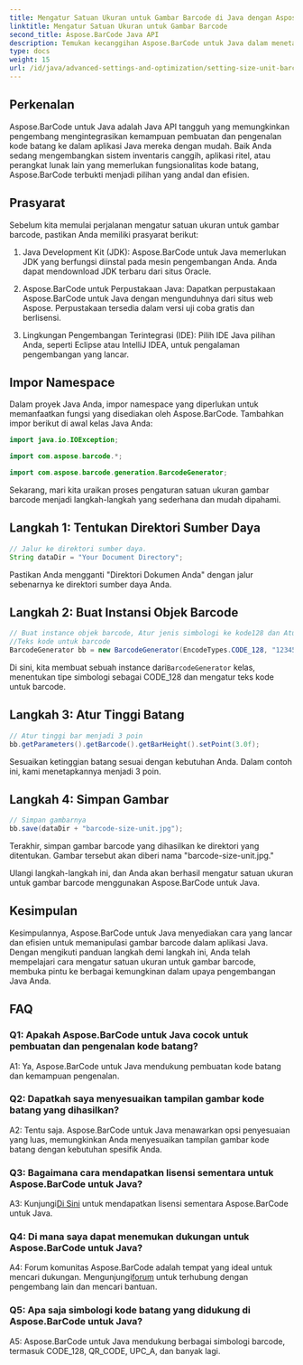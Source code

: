 ```yaml
---
title: Mengatur Satuan Ukuran untuk Gambar Barcode di Java dengan Aspose.BarCode
linktitle: Mengatur Satuan Ukuran untuk Gambar Barcode
second_title: Aspose.BarCode Java API
description: Temukan kecanggihan Aspose.BarCode untuk Java dalam menetapkan satuan ukuran yang tepat untuk gambar barcode. Integrasi yang mudah, kinerja tangguh, dan kemungkinan penyesuaian tanpa batas.
type: docs
weight: 15
url: /id/java/advanced-settings-and-optimization/setting-size-unit-barcode-image/
---
```

## Perkenalan

Aspose.BarCode untuk Java adalah Java API tangguh yang memungkinkan pengembang mengintegrasikan kemampuan pembuatan dan pengenalan kode batang ke dalam aplikasi Java mereka dengan mudah. Baik Anda sedang mengembangkan sistem inventaris canggih, aplikasi ritel, atau perangkat lunak lain yang memerlukan fungsionalitas kode batang, Aspose.BarCode terbukti menjadi pilihan yang andal dan efisien.

## Prasyarat

Sebelum kita memulai perjalanan mengatur satuan ukuran untuk gambar barcode, pastikan Anda memiliki prasyarat berikut:

1. Java Development Kit (JDK): Aspose.BarCode untuk Java memerlukan JDK yang berfungsi diinstal pada mesin pengembangan Anda. Anda dapat mendownload JDK terbaru dari situs Oracle.

2. Aspose.BarCode untuk Perpustakaan Java: Dapatkan perpustakaan Aspose.BarCode untuk Java dengan mengunduhnya dari situs web Aspose. Perpustakaan tersedia dalam versi uji coba gratis dan berlisensi.

3. Lingkungan Pengembangan Terintegrasi (IDE): Pilih IDE Java pilihan Anda, seperti Eclipse atau IntelliJ IDEA, untuk pengalaman pengembangan yang lancar.

## Impor Namespace

Dalam proyek Java Anda, impor namespace yang diperlukan untuk memanfaatkan fungsi yang disediakan oleh Aspose.BarCode. Tambahkan impor berikut di awal kelas Java Anda:

```java
import java.io.IOException;

import com.aspose.barcode.*;

import com.aspose.barcode.generation.BarcodeGenerator;
```


Sekarang, mari kita uraikan proses pengaturan satuan ukuran gambar barcode menjadi langkah-langkah yang sederhana dan mudah dipahami.

## Langkah 1: Tentukan Direktori Sumber Daya

```java
// Jalur ke direktori sumber daya.
String dataDir = "Your Document Directory";
```

Pastikan Anda mengganti "Direktori Dokumen Anda" dengan jalur sebenarnya ke direktori sumber daya Anda.

## Langkah 2: Buat Instansi Objek Barcode

```java
// Buat instance objek barcode, Atur jenis simbologi ke kode128 dan Atur
//Teks kode untuk barcode
BarcodeGenerator bb = new BarcodeGenerator(EncodeTypes.CODE_128, "1234567");
```

 Di sini, kita membuat sebuah instance dari`BarcodeGenerator` kelas, menentukan tipe simbologi sebagai CODE_128 dan mengatur teks kode untuk barcode.

## Langkah 3: Atur Tinggi Batang

```java
// Atur tinggi bar menjadi 3 poin
bb.getParameters().getBarcode().getBarHeight().setPoint(3.0f);
```

Sesuaikan ketinggian batang sesuai dengan kebutuhan Anda. Dalam contoh ini, kami menetapkannya menjadi 3 poin.

## Langkah 4: Simpan Gambar

```java
// Simpan gambarnya
bb.save(dataDir + "barcode-size-unit.jpg");
```

Terakhir, simpan gambar barcode yang dihasilkan ke direktori yang ditentukan. Gambar tersebut akan diberi nama "barcode-size-unit.jpg."

Ulangi langkah-langkah ini, dan Anda akan berhasil mengatur satuan ukuran untuk gambar barcode menggunakan Aspose.BarCode untuk Java.

## Kesimpulan

Kesimpulannya, Aspose.BarCode untuk Java menyediakan cara yang lancar dan efisien untuk memanipulasi gambar barcode dalam aplikasi Java. Dengan mengikuti panduan langkah demi langkah ini, Anda telah mempelajari cara mengatur satuan ukuran untuk gambar barcode, membuka pintu ke berbagai kemungkinan dalam upaya pengembangan Java Anda.

## FAQ

### Q1: Apakah Aspose.BarCode untuk Java cocok untuk pembuatan dan pengenalan kode batang?

A1: Ya, Aspose.BarCode untuk Java mendukung pembuatan kode batang dan kemampuan pengenalan.

### Q2: Dapatkah saya menyesuaikan tampilan gambar kode batang yang dihasilkan?

A2: Tentu saja. Aspose.BarCode untuk Java menawarkan opsi penyesuaian yang luas, memungkinkan Anda menyesuaikan tampilan gambar kode batang dengan kebutuhan spesifik Anda.

### Q3: Bagaimana cara mendapatkan lisensi sementara untuk Aspose.BarCode untuk Java?

 A3: Kunjungi[Di Sini](https://purchase.aspose.com/temporary-license/) untuk mendapatkan lisensi sementara Aspose.BarCode untuk Java.

### Q4: Di mana saya dapat menemukan dukungan untuk Aspose.BarCode untuk Java?

 A4: Forum komunitas Aspose.BarCode adalah tempat yang ideal untuk mencari dukungan. Mengunjungi[forum](https://forum.aspose.com/c/barcode/13) untuk terhubung dengan pengembang lain dan mencari bantuan.

### Q5: Apa saja simbologi kode batang yang didukung di Aspose.BarCode untuk Java?

A5: Aspose.BarCode untuk Java mendukung berbagai simbologi barcode, termasuk CODE_128, QR_CODE, UPC_A, dan banyak lagi.